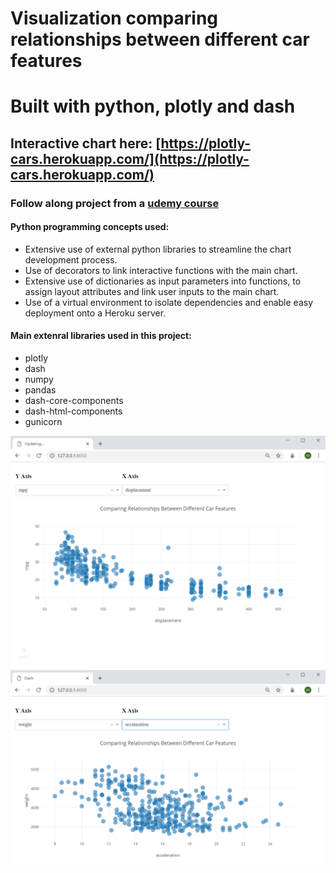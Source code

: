 # Visualization comparing relationships between different car features
# Built with python, plotly and dash
## Interactive chart here: [https://plotly-cars.herokuapp.com/](https://plotly-cars.herokuapp.com/)
### Follow along project from a [udemy course](https://www.udemy.com/interactive-python-dashboards-with-plotly-and-dash/)

#### Python programming concepts used:
- Extensive use of external python libraries to streamline the chart development process.
- Use of decorators to link interactive functions with the main chart.
- Extensive use of dictionaries as input parameters into functions, to assign layout attributes and link user inputs to the main chart.
- Use of a virtual environment to isolate dependencies and enable easy deployment onto a Heroku server.

#### Main extenral libraries used in this project:
- plotly
- dash
- numpy
- pandas
- dash-core-components
- dash-html-components
- gunicorn

![Car Feature Relationship Scatter Plot](./screenshot1.png)
![Car Feature Relationship Scatter Plot](./screenshot2.png)